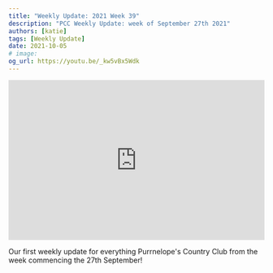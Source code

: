 ```yaml
---
title: "Weekly Update: 2021 Week 39"
description: "PCC Weekly Update: week of September 27th 2021"
authors: [katie]
tags: [Weekly Update]
date: 2021-10-05
# image:
og_url: https://youtu.be/_kw5vBx5Wdk
---
```


<iframe width="100%" height="315" src="https://www.youtube.com/embed/_kw5vBx5Wdk" title="YouTube video player" frameborder="0" allow="accelerometer; autoplay; clipboard-write; encrypted-media; gyroscope; picture-in-picture" allowfullscreen></iframe>

<!--truncate-->

Our first weekly update for everything Purrnelope's Country Club from the week commencing the 27th September! 

